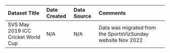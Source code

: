 |Dataset Title|Date Created|Data Source|Comments|
|:----|:---------|:---------|:---------|
|SVS May 2019 ICC Cricket World Cup|N/A|N/A|Data was migrated from the SportsVizSunday website Nov 2022|



